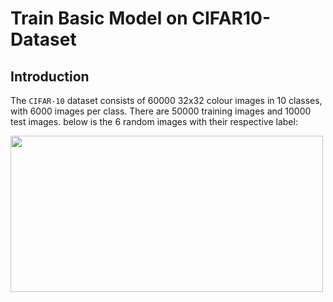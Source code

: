 # Train Basic Model on CIFAR10-Dataset
## Introduction
The `CIFAR-10` dataset consists of 60000 32x32 colour images in 10 classes, with 6000 images per class. There are 50000 training images and 10000 test images.
below is the  6 random images with their respective label:

<img src="https://miro.medium.com/max/1182/1*OSvbuPLy0PSM2nZ62SbtlQ.png" width="500" height="250">

